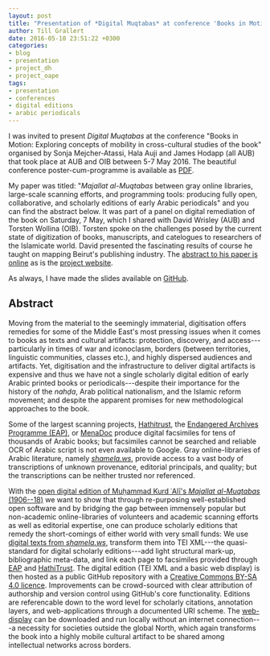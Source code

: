 ```yaml
---
layout: post
title: "Presentation of *Digital Muqtabas* at conference 'Books in Motion' in Beirut"
author: Till Grallert
date: 2016-05-10 23:51:22 +0300
categories:
- blog
- presentation
- project_dh
- project_oape
tags:
- presentation
- conferences
- digital editions
- arabic periodicals
---
```


I was invited to present *Digital Muqtabas* at the conference "Books in Motion: Exploring concepts of mobility in cross-cultural studies of the book" organised by Sonja Mejcher-Atassi, Hala Auji and James Hodapp (all AUB) that took place at AUB and OIB between 5-7 May 2016. The beautiful conference poster-cum-programme is available as [PDF](http://www.aub.edu.lb/fas/english/Documents/BOOKSinMOTION.pdf).


My paper was titled: "*Majallat al-Muqtabas* between gray online libraries, large-scale scanning efforts, and programming tools: producing fully open, collaborative, and scholarly editions of early Arabic periodicals" and you can find the abstract below. It was part of a panel on digital remediation of the book on Saturday, 7 May, which I shared with David Wrisley (AUB) and Torsten Wollina (OIB). Torsten spoke on the challenges posed by the current state of digitization of books, manuscripts, and catelogues to researchers of the Islamicate world. David presented the fascinating results of course he taught on mapping Beirut's publishing industry. The [abstract to his paper is online](http://djwrisley.com/?p=307) as is the [project website](http://litmap.djwrisley.com/).

As always, I have made the slides available on [GitHub](https://tillgrallert.github.io/Slides/BIM2016).

## Abstract

Moving from the material to the seemingly immaterial, digitisation offers remedies for some of the Middle East's most pressing issues when it comes to books as texts and cultural artifacts: protection, discovery, and access---particularly in times of war and iconoclasm, borders (between territories, linguistic communities, classes etc.), and highly dispersed audiences and artifacts. Yet, digitisation and the infrastructure to deliver digital artifacts is expensive and thus we have not a single scholarly digital edition of early Arabic printed books or periodicals---despite their importance for the history of the *nahḍa*, Arab political nationalism, and the Islamic reform movement; and despite the apparent promises for new methodological approaches to the book.

Some of the largest scanning projects,  [Hathitrust](http://catalog.hathitrust.org/), the [Endangered Archives Programme (EAP)](http://eap.bl.uk/), or [MenaDoc](http://menadoc.bibliothek.uni-halle.de/) produce digital facsimiles for tens of thousands of Arabic books; but facsimiles cannot be searched and reliable OCR of Arabic script is not even available to Google. Gray online-libraries of Arabic literature, namely [*shamela.ws*](http://shamela.ws/), provide access to a vast body of transcriptions of unknown provenance, editorial principals, and quality; but the transcriptions can be neither trusted nor referenced.

With the [open digital edition of Muḥammad Kurd ʿAlī's *Majallat al-Muqtabas* (1906--18)](https://github.com/tillgrallert/digital-muqtabas 'current state of the project') we want to show that through re-purposing well-established open software and by bridging the gap between immensely popular but non-academic online-libraries of volunteers and academic scanning efforts as well as editorial expertise, one can produce scholarly editions that remedy the short-comings of either world with very small funds: We use [digital texts from *shamela.ws*](http://shamela.ws/index.php/book/26523), transform them into TEI XML---the quasi-standard for digital scholarly editions---add light structural mark-up, bibliographic meta-data, and link each page to facsimiles provided through [EAP](http://eap.bl.uk/database/overview_project.a4d?projID=EAP119;r=63) and [HathiTrust](http://catalog.hathitrust.org/Record/100658549). The digital edition (TEI XML and a basic web display) is then hosted as a public GitHub repository with a [Creative Commons BY-SA 4.0 licence](http://creativecommons.org/licenses/by-sa/4.0/). Improvements  can be crowd-sourced with clear attribution of authorship and version control using  GitHub's core functionality. Editions are referencable down to the word level for scholarly citations, annotation layers, and web-applications through a documented URI scheme. The [web-display](https://tillgrallert.github.io/digital-muqtabas/xml/oclc_4770057679-i_60.TEIP5.xml)  can be downloaded and run locally without an internet connection---a necessity for societies outside the global North, which again transforms the book into a highly mobile cultural artifact to be shared among intellectual networks across borders.